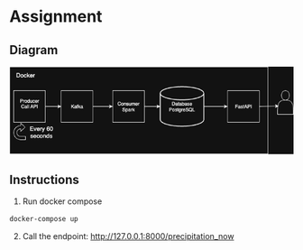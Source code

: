 # Assignment

## Diagram

![Diagram](Diagram.png)


## Instructions

1. Run docker compose
```bash
docker-compose up
```

2. Call the endpoint:
   http://127.0.0.1:8000/precipitation_now

